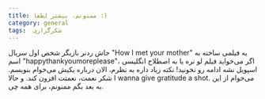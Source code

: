 ```yaml
---
title: ممنونم، بیشتر لطفا :)
category: general
tags:  شکرگزاری
---
```



جاش ردنر بازیگر شخص اول سریال "How I met your mother"  یه فیلمی ساخته به اسم "happythankyoumoreplease"، اگر می‌خواید فیلم لو نره یا به اصطلاح انگلیسی اسپویل نشه ادامه رو نخونید!
نکته زیاد داره به نظرم، الان درباره یکیش می‌خوام بنویسم. 
شکر نعمت، نعمتت افزون کند.
و حالا I wanna give gratitude a shot. می‌خوام از این به بعد بگم ممنونم، برای همه چی.

